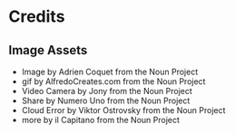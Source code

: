 # Credits

## Image Assets
- Image by Adrien Coquet from the Noun Project
- gif by AlfredoCreates.com from the Noun Project
- Video Camera by Jony from the Noun Project
- Share by Numero Uno from the Noun Project
- Cloud Error by Viktor Ostrovsky from the Noun Project
- more by il Capitano from the Noun Project
